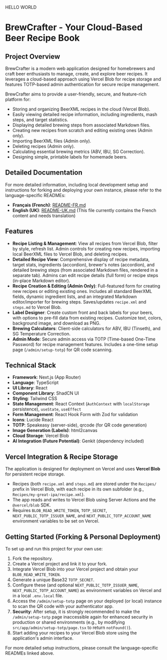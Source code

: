 HELLO WORLD

# BrewCrafter - Your Cloud-Based Beer Recipe Book

## Project Overview

BrewCrafter is a modern web application designed for homebrewers and craft beer enthusiasts to manage, create, and explore beer recipes. It leverages a cloud-based approach using Vercel Blob for recipe storage and features TOTP-based admin authentication for secure recipe management.

BrewCrafter aims to provide a user-friendly, secure, and feature-rich platform for:
* Storing and organizing BeerXML recipes in the cloud (Vercel Blob).
* Easily viewing detailed recipe information, including ingredients, mash steps, and target statistics.
* Displaying detailed brewing steps from associated Markdown files.
* Creating new recipes from scratch and editing existing ones (Admin only).
* Importing BeerXML files (Admin only).
* Deleting recipes (Admin only).
* Calculating essential brewing metrics (ABV, IBU, SG Correction).
* Designing simple, printable labels for homemade beers.

## Detailed Documentation

For more detailed information, including local development setup and instructions for forking and deploying your own instance, please refer to the language-specific READMEs:

*   **Français (French)**: [README-FR.md](./README-FR.md)
*   **English (UK)**: [README-UK.md](./README-UK.md) (This file currently contains the French content and needs translation)

## Features

*   **Recipe Listing & Management**: View all recipes from Vercel Blob, filter by style, refresh list. Admin controls for creating new recipes, importing local BeerXML files to Vercel Blob, and deleting recipes.
*   **Detailed Recipe View**: Comprehensive display of recipe metadata, target stats, ingredients (accordion), brewer's notes (accordion), and detailed brewing steps (from associated Markdown files, rendered in a separate tab). Admins can edit recipe details (full form) or recipe steps (in-place Markdown editor).
*   **Recipe Creation & Editing (Admin Only)**: Full-featured form for creating new recipes or editing existing ones. Includes all standard BeerXML fields, dynamic ingredient lists, and an integrated Markdown editor/importer for brewing steps. Saves/updates `recipe.xml` and `steps.md` to Vercel Blob.
*   **Label Designer**: Create custom front and back labels for your beers, with options to pre-fill data from existing recipes. Customize text, colors, background image, and download as PNG.
*   **Brewing Calculators**: Client-side calculators for ABV, IBU (Tinseth), and SG Temperature Correction.
*   **Admin Mode**: Secure admin access via TOTP (Time-based One-Time Password) for recipe management features. Includes a one-time setup page (`/admin/setup-totp`) for QR code scanning.

## Technical Stack

*   **Framework**: Next.js (App Router)
*   **Language**: TypeScript
*   **UI Library**: React
*   **Component Library**: ShadCN UI
*   **Styling**: Tailwind CSS
*   **State Management**: React Context (`AuthContext` with `localStorage` persistence), `useState`, `useEffect`
*   **Form Management**: React Hook Form with Zod for validation
*   **Icons**: Lucide React
*   **TOTP**: Speakeasy (server-side), qrcode (for QR code generation)
*   **Image Generation (Labels)**: html2canvas
*   **Cloud Storage**: Vercel Blob
*   **AI Integration (Future Potential)**: Genkit (dependency included)

## Vercel Integration & Recipe Storage

The application is designed for deployment on Vercel and uses **Vercel Blob** for persistent recipe storage.
*   Recipes (both `recipe.xml` and `steps.md`) are stored under the `Recipes/` prefix in Vercel Blob, with each recipe in its own subfolder (e.g., `Recipes/my-great-ipa/recipe.xml`).
*   The app reads and writes to Vercel Blob using Server Actions and the `@vercel/blob` SDK.
*   Requires `BLOB_READ_WRITE_TOKEN`, `TOTP_SECRET`, `NEXT_PUBLIC_TOTP_ISSUER_NAME`, and `NEXT_PUBLIC_TOTP_ACCOUNT_NAME` environment variables to be set on Vercel.

## Getting Started (Forking & Personal Deployment)

To set up and run this project for your own use:
1. Fork the repository.
2. Create a Vercel project and link it to your fork.
3. Integrate Vercel Blob into your Vercel project and obtain your `BLOB_READ_WRITE_TOKEN`.
4. Generate a unique Base32 `TOTP_SECRET`.
5. Configure these (and optional `NEXT_PUBLIC_TOTP_ISSUER_NAME`, `NEXT_PUBLIC_TOTP_ACCOUNT_NAME`) as environment variables on Vercel and in a local `.env.local` file.
6. Access the `/admin/setup-totp` page on your deployed (or local) instance to scan the QR code with your authenticator app.
7. **Security**: After setup, it is strongly recommended to make the `/admin/setup-totp` page inaccessible again for enhanced security in production or shared environments (e.g., by modifying `src/app/admin/setup-totp/page.tsx` to return `notFound()`).
8. Start adding your recipes to your Vercel Blob store using the application's admin interface.

For more detailed setup instructions, please consult the language-specific READMEs linked above.